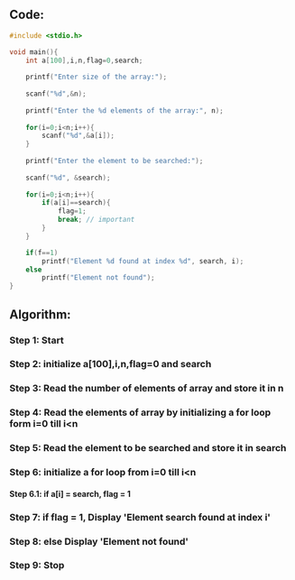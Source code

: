 ## Code:
```c
#include <stdio.h>

void main(){
    int a[100],i,n,flag=0,search;
    
    printf("Enter size of the array:");
    
    scanf("%d",&n);
    
    printf("Enter the %d elements of the array:", n);
    
    for(i=0;i<n;i++){
        scanf("%d",&a[i]);
    }
    
    printf("Enter the element to be searched:");
    
    scanf("%d", &search);
    
    for(i=0;i<n;i++){
        if(a[i]==search){
            flag=1;
            break; // important
        }
    }

    if(f==1)
        printf("Element %d found at index %d", search, i);
    else 
        printf("Element not found");
}
```

## Algorithm:

### Step 1: Start

### Step 2: initialize a[100],i,n,flag=0 and search

### Step 3: Read the number of elements of array and store it in n

### Step 4: Read the elements of array by initializing a for loop form i=0 till i<n

### Step 5: Read the element to be searched and store it in search

### Step 6: initialize a for loop from i=0 till i<n

#### Step 6.1: if a[i] = search, flag = 1

### Step 7: if flag = 1, Display 'Element search found at index i'

### Step 8: else Display 'Element not found'

### Step 9: Stop
